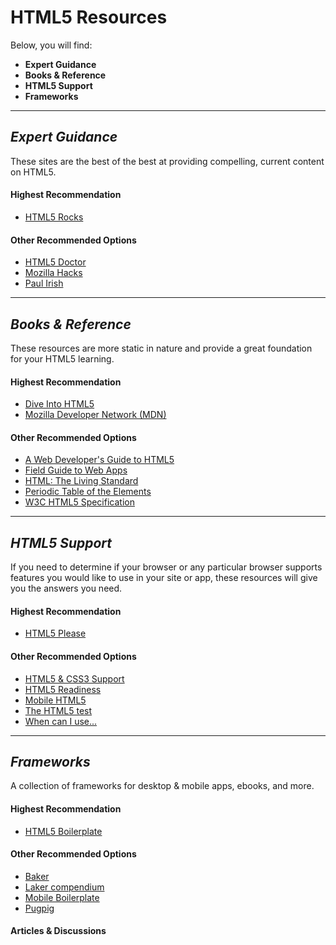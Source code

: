 # HTML5 Resources

Below, you will find:

* **Expert Guidance**
* **Books & Reference**
* **HTML5 Support**
* **Frameworks**

---
## ***Expert Guidance***

These sites are the best of the best at providing compelling, current content on HTML5.

#### Highest Recommendation
* [HTML5 Rocks](http://www.html5rocks.com)

#### Other Recommended Options
* [HTML5 Doctor](http://html5doctor.com)
* [Mozilla Hacks](http://hacks.mozilla.org)
* [Paul Irish](http://paulirish.com)

---
## ***Books & Reference***

These resources are more static in nature and provide a great foundation for your HTML5 learning.

#### Highest Recommendation
* [Dive Into HTML5](http://diveintohtml5.info/)
* [Mozilla Developer Network (MDN)](https://developer.mozilla.org/en-US/docs/HTML/HTML5)

#### Other Recommended Options
* [A Web Developer's Guide to HTML5](http://dev.w3.org/html5/html-author/)
* [Field Guide to Web Apps](http://www.html5rocks.com/webappfieldguide/toc/index/)
* [HTML: The Living Standard](http://developers.whatwg.org)
* [Periodic Table of the Elements](http://joshduck.com/periodic-table.html)
* [W3C HTML5 Specification](http://www.w3.org/TR/html5/)

---
## ***HTML5 Support***

If you need to determine if your browser or any particular browser supports features you would like to use in your site or app, these resources will give you the answers you need.

#### Highest Recommendation
* [HTML5 Please](http://html5please.us/)

#### Other Recommended Options
* [HTML5 & CSS3 Support](http://www.findmebyip.com/litmus/)
* [HTML5 Readiness](http://html5readiness.com/)
* [Mobile HTML5](http://mobilehtml5.org)
* [The HTML5 test](http://html5test.com/)
* [When can I use...](http://caniuse.com/)

---
## ***Frameworks***
A collection of frameworks for desktop & mobile apps, ebooks, and more.

#### Highest Recommendation
* [HTML5 Boilerplate](http://html5boilerplate.com/)

#### Other Recommended Options
* [Baker](http://bakerframework.com/)
* [Laker compendium](http://www.lakercompendium.com/)
* [Mobile Boilerplate](http://html5boilerplate.com/mobile)
* [Pugpig](http://pugpig.com/)

#### Articles & Discussions
